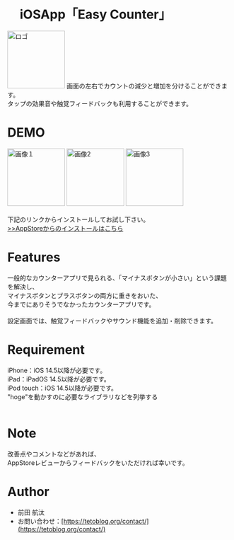 # 　iOSApp「Easy Counter」

 <img width="130" alt="ロゴ" src="https://user-images.githubusercontent.com/82198916/141433937-92d03024-e701-4d85-878b-fe88ce5f2b76.png">
画面の左右でカウントの減少と増加を分けることができます。<br>
タップの効果音や触覚フィードバックも利用することができます。

# DEMO

 <img width="130" alt="画像１" src="https://user-images.githubusercontent.com/82198916/141433893-991e133a-7e87-4bf2-8ac6-db58852db6b0.jpg"> <img width="130" alt="画像2" src="https://user-images.githubusercontent.com/82198916/141433898-d018c897-87e4-4d75-8759-447d91a2feb2.jpg"> <img width="130" alt="画像3" src="https://user-images.githubusercontent.com/82198916/141433885-5ce8e1db-92fb-46f0-9320-31836429a482.jpg">
<br><br>
下記のリンクからインストールしてお試し下さい。<br>
[>>AppStoreからのインストールはこちら](https://apps.apple.com/jp/app/easy-count/id1580335092)

# Features

一般的なカウンターアプリで見られる、「マイナスボタンが小さい」という課題を解決し、<br>
マイナスボタンとプラスボタンの両方に重きをおいた、<br>
今までにありそうでなかったカウンターアプリです。<br>
<br>
設定画面では、触覚フィードバックやサウンド機能を追加・削除できます。<br>

# Requirement

iPhone：iOS 14.5以降が必要です。<br>
iPad：iPadOS 14.5以降が必要です。<br>
iPod touch：iOS 14.5以降が必要です。<br>
"hoge"を動かすのに必要なライブラリなどを列挙する<br><br>

# Note

改善点やコメントなどがあれば、<br>
AppStoreレビューからフィードバックをいただければ幸いです。

# Author

* 前田 航汰
* お問い合わせ：[https://tetoblog.org/contact/](https://tetoblog.org/contact/)
